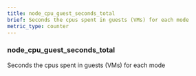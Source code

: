 ```yaml
---
title: node_cpu_guest_seconds_total
brief: Seconds the cpus spent in guests (VMs) for each mode
metric_type: counter
---
```

### node_cpu_guest_seconds_total

Seconds the cpus spent in guests (VMs) for each mode